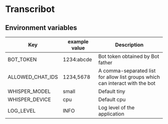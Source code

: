 # Transcribot

## Environment variables

| Key              | example value | Description                                                                  |
|------------------|---------------|------------------------------------------------------------------------------|
| BOT_TOKEN        | 1234:abcde    | Bot token obtained by Bot father                                             |
| ALLOWED_CHAT_IDS | 1234,5678     | A comma-separated list for allow list groups which can interact with the bot |
| WHISPER_MODEL    | small         | Default tiny                                                                 |
| WHISPER_DEVICE   | cpu           | Default cpu                                                                  |
| LOG_LEVEL        | INFO          | Log level of the application                                                 |
